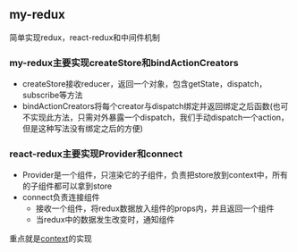 ## my-redux

简单实现redux，react-redux和中间件机制

### my-redux主要实现createStore和bindActionCreators
* createStore接收reducer，返回一个对象，包含getState，dispatch，subscribe等方法
* bindActionCreators将每个creator与dispatch绑定并返回绑定之后函数(也可不实现此方法，只需对外暴露一个dispatch，我们手动dispatch一个action，但是这种写法没有绑定之后的方便)

### react-redux主要实现Provider和connect
* Provider是一个组件，只渲染它的子组件，负责把store放到context中，所有的子组件都可以拿到store
* connect负责连接组件
	* 接收一个组件，将redux数据放入组件的props内，并且返回一个组件
	* 当redux中的数据发生改变时，通知组件
 
重点就是[context](http://blog.linxunzyf.cn/posts/cb30c8d6/#context)的实现
